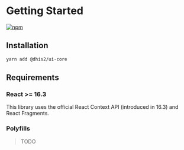 # Getting Started

[![npm](https://img.shields.io/npm/v/@dhis2/ui-core.svg)](https://www.npmjs.com/package/@dhis2/ui-core)

## Installation

```bash
yarn add @dhis2/ui-core
```

## Requirements

### React >= 16.3

This library uses the official React Context API (introduced in 16.3) and React Fragments.

### Polyfills

> TODO
